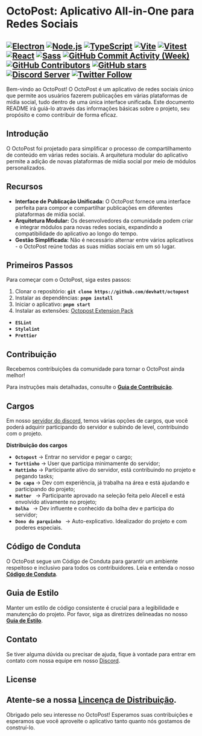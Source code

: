 # OctoPost: Aplicativo All-in-One para Redes Sociais

[![Electron](https://img.shields.io/badge/Electron-47848F?logo=electron&logoColor=white)](https://www.electronjs.org/)
[![Node.js](https://img.shields.io/badge/Node.js-green?logo=node.js&logoColor=white)](https://nodejs.org/)
[![TypeScript](https://img.shields.io/badge/TypeScript-3178C6?logo=typescript&logoColor=white)](https://www.typescriptlang.org/)
[![Vite](https://img.shields.io/badge/Vite-646CFF?logo=vite&logoColor=white)](https://vitejs.dev/)
[![Vitest](https://img.shields.io/badge/Vitest-646CFF?logo=vitest&logoColor=white)](https://vitest.dev/)
[![React](https://img.shields.io/badge/React-blue?logo=react&logoColor=white)](https://reactjs.org/)
[![Sass](https://img.shields.io/badge/Sass-FF69B4?logo=sass&logoColor=white)](https://sass-lang.com/)
[![GitHub Commit Activity (Week)](https://img.shields.io/github/commit-activity/w/devhatt/octopost)](https://github.com/devhatt/octopost/pulse)
[![GitHub Contributors](https://img.shields.io/github/contributors/devhatt/octopost)](https://github.com/devhatt/octopost/contributors)
[![GitHub stars](https://img.shields.io/github/stars/devhatt/octopost.svg?style=social&label=Star&maxAge=2592000)](https://GitHub.com/devhatt/octopost/stargazers/)
[![Discord Server](https://img.shields.io/discord/308323056592486420?color=7289DA&label=Discord&logo=discord&logoColor=white)](https://discord.gg/9f5BZ7yD)
[![Twitter Follow](https://img.shields.io/twitter/follow/DevHatt?style=social)](https://twitter.com/DevHatt)
--

Bem-vindo ao OctoPost! O OctoPost é um aplicativo de redes sociais único que permite aos usuários fazerem publicações em várias plataformas de mídia social, tudo dentro de uma única interface unificada. Este documento README irá guiá-lo através das informações básicas sobre o projeto, seu propósito e como contribuir de forma eficaz.

## **Introdução**

O OctoPost foi projetado para simplificar o processo de compartilhamento de conteúdo em várias redes sociais. A arquitetura modular do aplicativo permite a adição de novas plataformas de mídia social por meio de módulos personalizados.

## **Recursos**

- **Interface de Publicação Unificada:** O OctoPost fornece uma interface perfeita para compor e compartilhar publicações em diferentes plataformas de mídia social.
- **Arquitetura Modular:** Os desenvolvedores da comunidade podem criar e integrar módulos para novas redes sociais, expandindo a compatibilidade do aplicativo ao longo do tempo.
- **Gestão Simplificada:** Não é necessário alternar entre vários aplicativos - o OctoPost reúne todas as suas mídias sociais em um só lugar.

## **Primeiros Passos**

Para começar com o OctoPost, siga estes passos:

1. Clonar o repositório: **`git clone https://github.com/devhatt/octopost`**
2. Instalar as dependências: **`pnpm install`**
3. Iniciar o aplicativo: **`pnpm start`**
4. Instalar as extensões: [Octopost Extension Pack](https://marketplace.visualstudio.com/items?itemName=DevHat.octopost-extension-pack)

- **`ESLint`**
- **`Stylelint`**
- **`Prettier`**

## **Contribuição**

Recebemos contribuições da comunidade para tornar o OctoPost ainda melhor!

Para instruções mais detalhadas, consulte o **[Guia de Contribuição](https://github.com/devhatt/octopost/blob/master/CONTRIBUTING.md)**.

## **Cargos**

Em nosso [servidor do discord](https://discord.gg/qwzKXrzrus), temos várias opções de cargos, que você poderá adquirir participando do servidor e subindo de level, contribuindo com o projeto.

**Distribuição dos cargos**

- **`Octopost`** → Entrar no servidor e pegar o cargo;
- **`Torttinho`** → User que participa minimamente do servidor;
- **`Hattinho`** → Participante ativo do servidor, está contribuindo no projeto e pegando tasks;
- **`De capa`** → Dev com experiência, já trabalha na área e está ajudando e participando do projeto;
- **`Hatter `** → Participante aprovado na seleção feita pelo Alecell e está envolvido ativamente no projeto;
- **`Bolha `** → Dev influente e conhecido da bolha dev e participa do servidor;
- **`Dono do parquinho `** → Auto-explicativo. Idealizador do projeto e com poderes especiais.

## **Código de Conduta**

O OctoPost segue um Código de Conduta para garantir um ambiente respeitoso e inclusivo para todos os contribuidores. Leia e entenda o nosso **[Código de Conduta](https://github.com/devhatt/octopost/blob/master/CODE_OF_CONDUCT.md)**.

## **Guia de Estilo**

Manter um estilo de código consistente é crucial para a legibilidade e manutenção do projeto. Por favor, siga as diretrizes delineadas no nosso **[Guia de Estilo](https://github.com/devhatt/octopost/blob/master/STYLEGUIDE.md)**.

## **Contato**

Se tiver alguma dúvida ou precisar de ajuda, fique à vontade para entrar em contato com nossa equipe em nosso [Discord](http://discord.gg/fhutDfuDa9).

## **License**

## Atente-se a nossa [Lincença de Distribuição](https://github.com/devhatt/octopost/blob/master/LICENSE).

Obrigado pelo seu interesse no OctoPost! Esperamos suas contribuições e esperamos que você aproveite o aplicativo tanto quanto nós gostamos de construí-lo.
